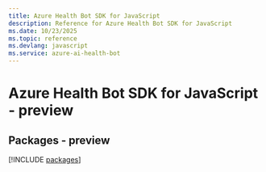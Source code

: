 ```yaml
---
title: Azure Health Bot SDK for JavaScript
description: Reference for Azure Health Bot SDK for JavaScript
ms.date: 10/23/2025
ms.topic: reference
ms.devlang: javascript
ms.service: azure-ai-health-bot
---
```

# Azure Health Bot SDK for JavaScript - preview
## Packages - preview
[!INCLUDE [packages](health-bot-index.md)]